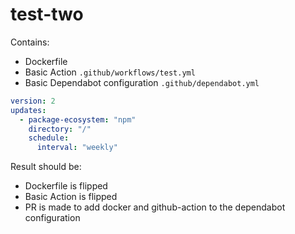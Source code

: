 # test-two

Contains:
- Dockerfile
- Basic Action `.github/workflows/test.yml`
- Basic Dependabot configuration `.github/dependabot.yml`
```yaml
version: 2
updates:
  - package-ecosystem: "npm"
    directory: "/"
    schedule:
      interval: "weekly"
```

Result should be:

- Dockerfile is flipped
- Basic Action is flipped
- PR is made to add docker and github-action to the dependabot configuration

